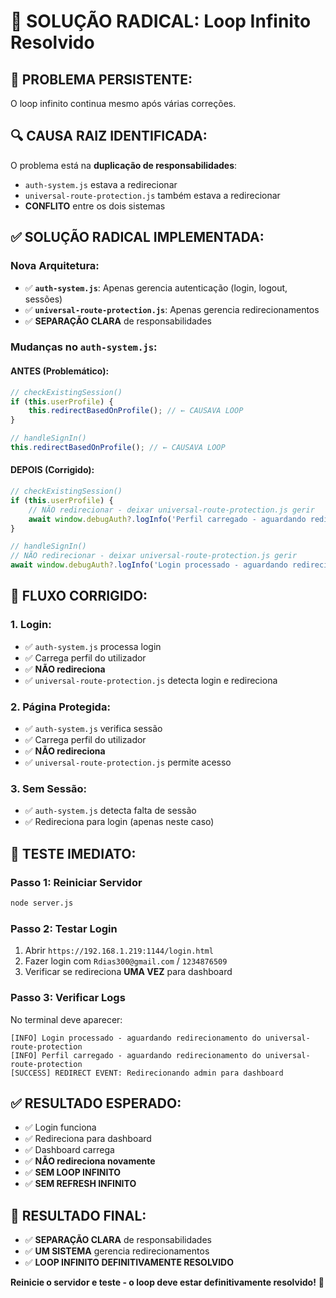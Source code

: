 # 🔧 SOLUÇÃO RADICAL: Loop Infinito Resolvido

## 🚨 **PROBLEMA PERSISTENTE:**
O loop infinito continua mesmo após várias correções.

## 🔍 **CAUSA RAIZ IDENTIFICADA:**
O problema está na **duplicação de responsabilidades**:
- `auth-system.js` estava a redirecionar
- `universal-route-protection.js` também estava a redirecionar
- **CONFLITO** entre os dois sistemas

## ✅ **SOLUÇÃO RADICAL IMPLEMENTADA:**

### **Nova Arquitetura:**
- ✅ **`auth-system.js`**: Apenas gerencia autenticação (login, logout, sessões)
- ✅ **`universal-route-protection.js`**: Apenas gerencia redirecionamentos
- ✅ **SEPARAÇÃO CLARA** de responsabilidades

### **Mudanças no `auth-system.js`:**

#### **ANTES (Problemático):**
```javascript
// checkExistingSession()
if (this.userProfile) {
    this.redirectBasedOnProfile(); // ← CAUSAVA LOOP
}

// handleSignIn()
this.redirectBasedOnProfile(); // ← CAUSAVA LOOP
```

#### **DEPOIS (Corrigido):**
```javascript
// checkExistingSession()
if (this.userProfile) {
    // NÃO redirecionar - deixar universal-route-protection.js gerir
    await window.debugAuth?.logInfo('Perfil carregado - aguardando redirecionamento do universal-route-protection');
}

// handleSignIn()
// NÃO redirecionar - deixar universal-route-protection.js gerir
await window.debugAuth?.logInfo('Login processado - aguardando redirecionamento do universal-route-protection');
```

## 🎯 **FLUXO CORRIGIDO:**

### **1. Login:**
- ✅ `auth-system.js` processa login
- ✅ Carrega perfil do utilizador
- ✅ **NÃO redireciona**
- ✅ `universal-route-protection.js` detecta login e redireciona

### **2. Página Protegida:**
- ✅ `auth-system.js` verifica sessão
- ✅ Carrega perfil do utilizador
- ✅ **NÃO redireciona**
- ✅ `universal-route-protection.js` permite acesso

### **3. Sem Sessão:**
- ✅ `auth-system.js` detecta falta de sessão
- ✅ Redireciona para login (apenas neste caso)

## 🚀 **TESTE IMEDIATO:**

### **Passo 1: Reiniciar Servidor**
```bash
node server.js
```

### **Passo 2: Testar Login**
1. Abrir `https://192.168.1.219:1144/login.html`
2. Fazer login com `Rdias300@gmail.com` / `1234876509`
3. Verificar se redireciona **UMA VEZ** para dashboard

### **Passo 3: Verificar Logs**
No terminal deve aparecer:
```
[INFO] Login processado - aguardando redirecionamento do universal-route-protection
[INFO] Perfil carregado - aguardando redirecionamento do universal-route-protection
[SUCCESS] REDIRECT EVENT: Redirecionando admin para dashboard
```

## ✅ **RESULTADO ESPERADO:**
- ✅ Login funciona
- ✅ Redireciona para dashboard
- ✅ Dashboard carrega
- ✅ **NÃO redireciona novamente**
- ✅ **SEM LOOP INFINITO**
- ✅ **SEM REFRESH INFINITO**

## 🎯 **RESULTADO FINAL:**
- ✅ **SEPARAÇÃO CLARA** de responsabilidades
- ✅ **UM SISTEMA** gerencia redirecionamentos
- ✅ **LOOP INFINITO DEFINITIVAMENTE RESOLVIDO**

**Reinicie o servidor e teste - o loop deve estar definitivamente resolvido!** 🚀


